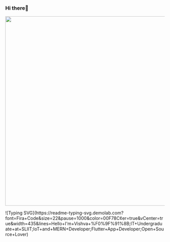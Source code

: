 ### Hi there👋
<p align="center">
  <img src="https://cdn.jsdelivr.net/gh/abhisheknaiidu/abhisheknaiidu@master/code.gif" width="600" />
</p>
<!-- Typing animation -->
![Typing SVG](https://readme-typing-svg.demolab.com?font=Fira+Code&size=22&pause=1000&color=00F78C&center=true&vCenter=true&width=435&lines=Hello+I'm+Vishva+%F0%9F%91%8B;IT+Undergraduate+at+SLIIT;IoT+and+MERN+Developer;Flutter+App+Developer;Open+Source+Lover)





<!--
**prabathiya2002/prabathiya2002** is a ✨ _special_ ✨ repository because its `README.md` (this file) appears on your GitHub profile.

Here are some ideas to get you started:

- 🔭 I’m currently working on ...
- 🌱 I’m currently learning ...
- 👯 I’m looking to collaborate on ...
- 🤔 I’m looking for help with ...
- 💬 Ask me about ...
- 📫 How to reach me: ...
- 😄 Pronouns: ...
- ⚡ Fun fact: ...
-->
